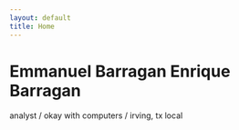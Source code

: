 ```yaml
---
layout: default
title: Home
---
```


<div class="mx-auto max-w-xl px-4 py-16">
  <h1 class="text-4xl font-semibold mb-2">Emmanuel Barragan Enrique Barragan</h1>
  <p class="text-gray-600 mb-6">
    analyst / okay with computers / irving, tx local 
  </p>
</div>
